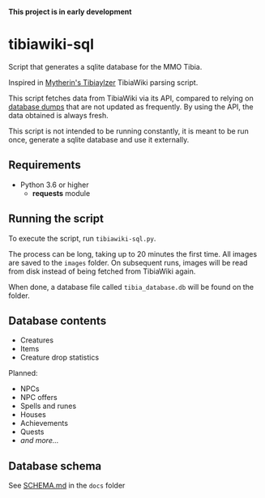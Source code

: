 **This project is in early development**

# tibiawiki-sql
Script that generates a sqlite database for the MMO Tibia.

Inspired in [Mytherin's Tibiaylzer](https://github.com/Mytherin/Tibialyzer) TibiaWiki parsing script.

This script fetches data from TibiaWiki via its API, compared to relying on [database dumps](http://tibia.wikia.com/wiki/Special:Statistics)
that are not updated as frequently. By using the API, the data obtained is always fresh.

This script is not intended to be running constantly, it is meant to be run once, generate a sqlite database and use it 
externally.

## Requirements

* Python 3.6 or higher
    * **requests** module
    
## Running the script
To execute the script, run `tibiawiki-sql.py`.

The process can be long, taking up to 20 minutes the first time. All images are saved to the `images` folder. On 
subsequent runs, images will be read from disk instead of being fetched from TibiaWiki again.

When done, a database file called `tibia_database.db` will be found on the folder.

## Database contents
* Creatures
* Items
* Creature drop statistics
    
Planned:
* NPCs
* NPC offers
* Spells and runes
* Houses
* Achievements
* Quests
* *and more...* 
    
## Database schema
See [SCHEMA.md](docs/SCHEMA.md) in the `docs` folder

